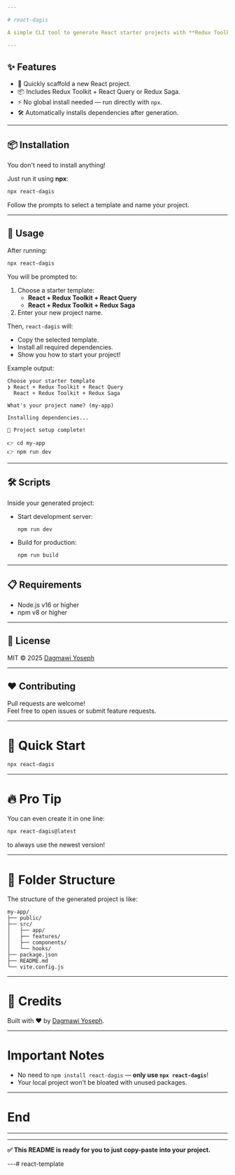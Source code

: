 ```yaml
---

# react-dagis

A simple CLI tool to generate React starter projects with **Redux Toolkit** and either **React Query** or **Redux Saga** — in just a few seconds!

---
```


## ✨ Features
- 🚀 Quickly scaffold a new React project.
- 📦 Includes Redux Toolkit + React Query or Redux Saga.
- ⚡ No global install needed — run directly with `npx`.
- 🛠 Automatically installs dependencies after generation.

---

## 📦 Installation

You don't need to install anything!

Just run it using **npx**:

```bash
npx react-dagis
```

Follow the prompts to select a template and name your project.

---

## 🚀 Usage

After running:

```bash
npx react-dagis
```

You will be prompted to:

1. Choose a starter template:
   - **React + Redux Toolkit + React Query**
   - **React + Redux Toolkit + Redux Saga**
2. Enter your new project name.

Then, `react-dagis` will:
- Copy the selected template.
- Install all required dependencies.
- Show you how to start your project!

Example output:
```
Choose your starter template
❯ React + Redux Toolkit + React Query
  React + Redux Toolkit + Redux Saga

What's your project name? (my-app)

Installing dependencies...

🚀 Project setup complete!

👉 cd my-app
👉 npm run dev
```

---

## 🛠 Scripts

Inside your generated project:
- Start development server:
  ```bash
  npm run dev
  ```
- Build for production:
  ```bash
  npm run build
  ```

---

## 📋 Requirements

- Node.js v16 or higher
- npm v8 or higher

---

## 📜 License

MIT © 2025 [Dagmawi Yoseph](https://github.com/your-github-here)

---

## ❤️ Contributing

Pull requests are welcome!  
Feel free to open issues or submit feature requests.

---

# 🚀 Quick Start

```bash
npx react-dagis
```

---

# 🔥 Pro Tip

You can even create it in one line:

```bash
npx react-dagis@latest
```

to always use the newest version!

---

# 📂 Folder Structure

The structure of the generated project is like:

```
my-app/
├── public/
├── src/
│   ├── app/
│   ├── features/
│   ├── components/
│   └── hooks/
├── package.json
├── README.md
└── vite.config.js
```

---

# 🌟 Credits

Built with ❤️ by [Dagmawi Yoseph](https://github.com/your-github-here).

---

# Important Notes

- No need to `npm install react-dagis` — **only use `npx react-dagis`**!
- Your local project won't be bloated with unused packages.

---

# End

---

---
  
**✅ This README is ready for you to just copy-paste into your project.**

---# react-template
